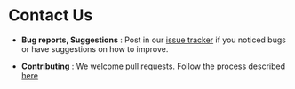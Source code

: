 <!-- @@author A0148145E -->

# Contact Us

* **Bug reports, Suggestions** : Post in our [issue tracker](https://github.com/MustDoList/main/issues)
  if you noticed bugs or have suggestions on how to improve.

* **Contributing** : We welcome pull requests. Follow the process described [here](https://github.com/oss-generic/process)
